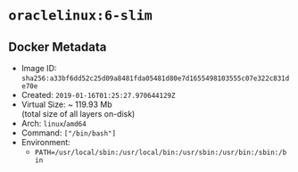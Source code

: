 # `oraclelinux:6-slim`

## Docker Metadata

- Image ID: `sha256:a33bf6dd52c25d09a8481fda05481d80e7d1655498103555c07e322c831de70e`
- Created: `2019-01-16T01:25:27.970644129Z`
- Virtual Size: ~ 119.93 Mb  
  (total size of all layers on-disk)
- Arch: `linux`/`amd64`
- Command: `["/bin/bash"]`
- Environment:
  - `PATH=/usr/local/sbin:/usr/local/bin:/usr/sbin:/usr/bin:/sbin:/bin`
